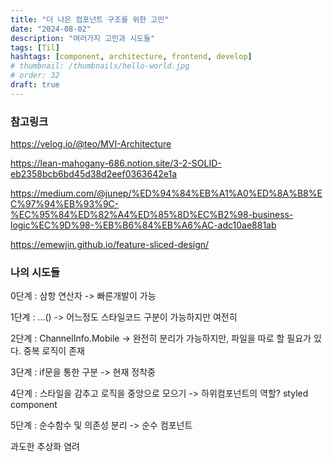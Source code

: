 ```yaml
---
title: "더 나은 컴포넌트 구조를 위한 고민"
date: "2024-08-02"
description: "여러가지 고민과 시도들"
tags: [Til]
hashtags: [component, architecture, frontend, develop]
# thumbnail: /thumbnails/hello-world.jpg
# order: 32
draft: true
---
```


### 참고링크

https://velog.io/@teo/MVI-Architecture

https://lean-mahogany-686.notion.site/3-2-SOLID-eb2358bcb6bd45d38d2eef0363642e1a

https://medium.com/@junep/%ED%94%84%EB%A1%A0%ED%8A%B8%EC%97%94%EB%93%9C-%EC%95%84%ED%82%A4%ED%85%8D%EC%B2%98-business-logic%EC%9D%98-%EB%B6%84%EB%A6%AC-adc10ae881ab

https://emewjin.github.io/feature-sliced-design/

### 나의 시도들

0단계 : 삼항 연산자 -> 빠른개발이 가능

1단계 : ...() -> 어느정도 스타일코드 구분이 가능하지만 여전히

2단계 : ChannelInfo.Mobile -> 완전히 분리가 가능하지만, 파일을 따로 할 필요가 있다. 중복 로직이 존재

3단계 : if문을 통한 구분 -> 현재 정착중

4단계 : 스타일을 감추고 로직을 중앙으로 모으기 -> 하위컴포넌트의 역할? styled component

5단계 : 순수함수 및 의존성 분리 -> 순수 컴포넌트

과도한 추상화 염려
